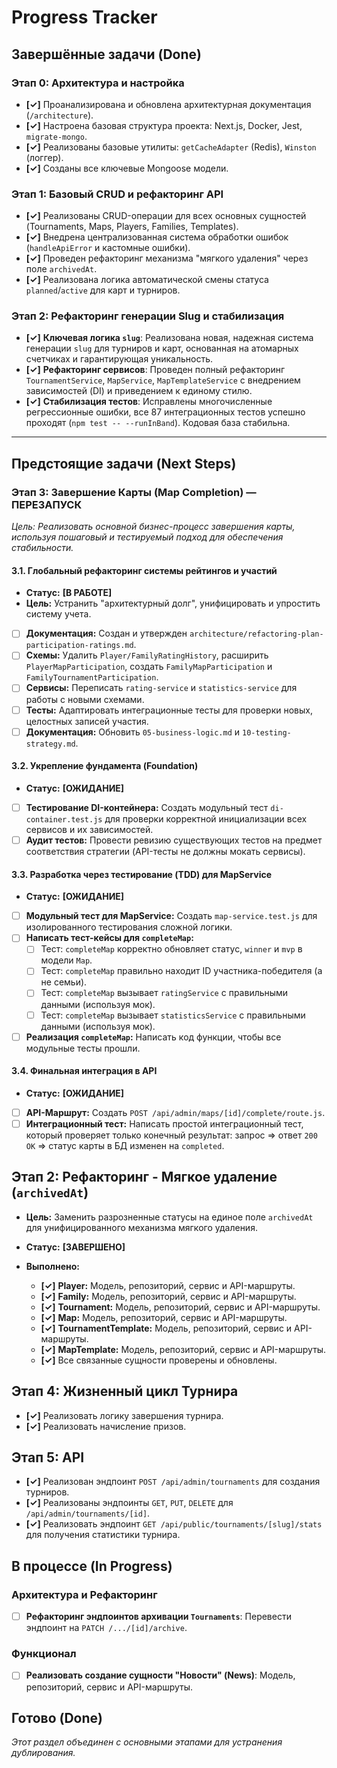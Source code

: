 # Progress Tracker

## Завершённые задачи (Done)

### Этап 0: Архитектура и настройка
- **[✓]** Проанализирована и обновлена архитектурная документация (`/architecture`).
- **[✓]** Настроена базовая структура проекта: Next.js, Docker, Jest, `migrate-mongo`.
- **[✓]** Реализованы базовые утилиты: `getCacheAdapter` (Redis), `Winston` (логгер).
- **[✓]** Созданы все ключевые Mongoose модели.

### Этап 1: Базовый CRUD и рефакторинг API
- **[✓]** Реализованы CRUD-операции для всех основных сущностей (Tournaments, Maps, Players, Families, Templates).
- **[✓]** Внедрена централизованная система обработки ошибок (`handleApiError` и кастомные ошибки).
- **[✓]** Проведен рефакторинг механизма "мягкого удаления" через поле `archivedAt`.
- **[✓]** Реализована логика автоматической смены статуса `planned`/`active` для карт и турниров.

### Этап 2: Рефакторинг генерации Slug и стабилизация
- **[✓]** **Ключевая логика `slug`**: Реализована новая, надежная система генерации `slug` для турниров и карт, основанная на атомарных счетчиках и гарантирующая уникальность.
- **[✓]** **Рефакторинг сервисов**: Проведен полный рефакторинг `TournamentService`, `MapService`, `MapTemplateService` с внедрением зависимостей (DI) и приведением к единому стилю.
- **[✓]** **Стабилизация тестов**: Исправлены многочисленные регрессионные ошибки, все 87 интеграционных тестов успешно проходят (`npm test -- --runInBand`). Кодовая база стабильна.

---

## Предстоящие задачи (Next Steps)

### Этап 3: Завершение Карты (Map Completion) — **ПЕРЕЗАПУСК**
*Цель: Реализовать основной бизнес-процесс завершения карты, используя пошаговый и тестируемый подход для обеспечения стабильности.*

#### 3.1. Глобальный рефакторинг системы рейтингов и участий
- **Статус:** **[В РАБОТЕ]**
- **Цель:** Устранить "архитектурный долг", унифицировать и упростить систему учета.
- [ ] **Документация:** Создан и утвержден `architecture/refactoring-plan-participation-ratings.md`.
- [ ] **Схемы:** Удалить `Player/FamilyRatingHistory`, расширить `PlayerMapParticipation`, создать `FamilyMapParticipation` и `FamilyTournamentParticipation`.
- [ ] **Сервисы:** Переписать `rating-service` и `statistics-service` для работы с новыми схемами.
- [ ] **Тесты:** Адаптировать интеграционные тесты для проверки новых, целостных записей участия.
- [ ] **Документация:** Обновить `05-business-logic.md` и `10-testing-strategy.md`.

#### 3.2. Укрепление фундамента (Foundation)
- **Статус:** **[ОЖИДАНИЕ]**
- [ ] **Тестирование DI-контейнера:** Создать модульный тест `di-container.test.js` для проверки корректной инициализации всех сервисов и их зависимостей.
- [ ] **Аудит тестов:** Провести ревизию существующих тестов на предмет соответствия стратегии (API-тесты не должны мокать сервисы).

#### 3.3. Разработка через тестирование (TDD) для MapService
- **Статус:** **[ОЖИДАНИЕ]**
- [ ] **Модульный тест для MapService:** Создать `map-service.test.js` для изолированного тестирования сложной логики.
- [ ] **Написать тест-кейсы для `completeMap`:**
  - [ ] Тест: `completeMap` корректно обновляет статус, `winner` и `mvp` в модели `Map`.
  - [ ] Тест: `completeMap` правильно находит ID участника-победителя (а не семьи).
  - [ ] Тест: `completeMap` вызывает `ratingService` с правильными данными (используя мок).
  - [ ] Тест: `completeMap` вызывает `statisticsService` с правильными данными (используя мок).
- [ ] **Реализация `completeMap`:** Написать код функции, чтобы все модульные тесты прошли.

#### 3.4. Финальная интеграция в API
- **Статус:** **[ОЖИДАНИЕ]**
- [ ] **API-Маршрут:** Создать `POST /api/admin/maps/[id]/complete/route.js`.
- [ ] **Интеграционный тест:** Написать простой интеграционный тест, который проверяет только конечный результат: запрос => ответ `200 OK` => статус карты в БД изменен на `completed`.

## Этап 2: Рефакторинг - Мягкое удаление (`archivedAt`)

- **Цель:** Заменить разрозненные статусы на единое поле `archivedAt` для унифицированного механизма мягкого удаления.
- **Статус:** **[ЗАВЕРШЕНО]**

- **Выполнено:**
  - **[✓]** **Player:** Модель, репозиторий, сервис и API-маршруты.
  - **[✓]** **Family:** Модель, репозиторий, сервис и API-маршруты.
  - **[✓]** **Tournament:** Модель, репозиторий, сервис и API-маршруты.
  - **[✓]** **Map:** Модель, репозиторий, сервис и API-маршруты.
  - **[✓]** **TournamentTemplate:** Модель, репозиторий, сервис и API-маршруты.
  - **[✓]** **MapTemplate:** Модель, репозиторий, сервис и API-маршруты.
  - **[✓]** Все связанные сущности проверены и обновлены.

## Этап 4: Жизненный цикл Турнира

- **[✓]** Реализовать логику завершения турнира.
- **[✓]** Реализовать начисление призов.

## Этап 5: API

- **[✓]** Реализован эндпоинт `POST /api/admin/tournaments` для создания турниров.
- **[✓]** Реализованы эндпоинты `GET`, `PUT`, `DELETE` для `/api/admin/tournaments/[id]`.
- **[✓]** Реализовать эндпоинт `GET /api/public/tournaments/[slug]/stats` для получения статистики турнира.

## В процессе (In Progress)

### Архитектура и Рефакторинг
- [ ] **Рефакторинг эндпоинтов архивации `Tournaments`**: Перевести эндпоинт на `PATCH /.../[id]/archive`.

### Функционал
- [ ] **Реализовать создание сущности "Новости" (News)**: Модель, репозиторий, сервис и API-маршруты.

## Готово (Done)
*Этот раздел объединен с основными этапами для устранения дублирования.* 